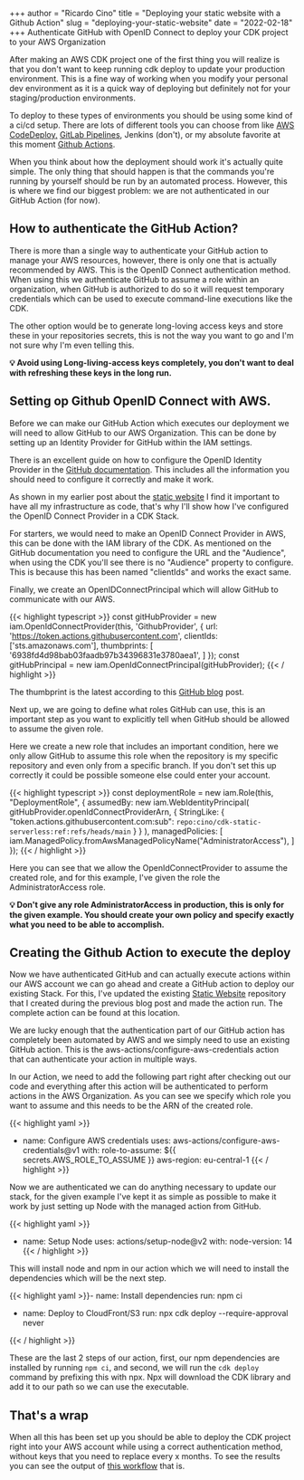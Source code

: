 +++
author = "Ricardo Cino"
title = "Deploying your static website with a Github Action"
slug = "deploying-your-static-website"
date = "2022-02-18"
+++
Authenticate GitHub with OpenID Connect to deploy your CDK project to your AWS Organization

After making an AWS CDK project one of the first thing you will realize is that you don't want to keep running cdk deploy to update your production environment. This is a fine way of working when you modify your personal dev environment as it is a quick way of deploying but definitely not for your staging/production environments.

<!--more-->

To deploy to these types of environments you should be using some kind of a ci/cd setup. There are lots of different tools you can choose from like <a href="https://aws.amazon.com/codedeploy/" target="_blank">AWS CodeDeploy,</a> <a href="https://docs.gitlab.com/ee/ci/pipelines/" target="_blank">GitLab Pipelines</a>, Jenkins (don't), or my absolute favorite at this moment <a href="https://github.com/features/actions" target="_blank">Github Actions</a>.

When you think about how the deployment should work it's actually quite simple. The only thing that should happen is that the commands you're running by yourself should be run by an automated process. However, this is where we find our biggest problem: we are not authenticated in our GitHub Action (for now).

## How to authenticate the GitHub Action?

There is more than a single way to authenticate your GitHub action to manage your AWS resources, however, there is only one that is actually recommended by AWS. This is the OpenID Connect authentication method. When using this we authenticate GitHub to assume a role within an organization, when GitHub is authorized to do so it will request temporary credentials which can be used to execute command-line executions like the CDK.

The other option would be to generate long-loving access keys and store these in your repositories secrets, this is not the way you want to go and I'm not sure why I'm even telling this.

**💡 Avoid using Long-living-access keys completely, you don't want to deal with refreshing these keys in the long run.**

## Setting op Github OpenID Connect with AWS.

Before we can make our GitHub Action which executes our deployment we will need to allow GitHub to our AWS Organization. This can be done by setting up an Identity Provider for GitHub within the IAM settings.

There is an excellent guide on how to configure the OpenID Identity Provider in the <a href="https://docs.github.com/en/actions/deployment/security-hardening-your-deployments/configuring-openid-connect-in-amazon-web-services" target="_blank">GitHub documentation</a>. This includes all the information you should need to configure it correctly and make it work.

As shown in my earlier post about the <a href="/static-website-distribution-with-aws-cloudfront/" target="_blank">static website</a> I find it important to have all my infrastructure as code, that's why I'll show how I've configured the OpenID Connect Provider in a CDK Stack.

For starters, we would need to make an OpenID Connect Provider in AWS, this can be done with the IAM library of the CDK. As mentioned on the GitHub documentation you need to configure the URL and the "Audience", when using the CDK you'll see there is no "Audience" property to configure. This is because this has been named "clientIds" and works the exact same.

Finally, we create an OpenIDConnectPrincipal which will allow GitHub to communicate with our AWS.

{{< highlight typescript >}}
const gitHubProvider = new iam.OpenIdConnectProvider(this, 'GithubProvider', {
  url: 'https://token.actions.githubusercontent.com',
  clientIds: ['sts.amazonaws.com'],
  thumbprints: [
    '6938fd4d98bab03faadb97b34396831e3780aea1',
  ]
});
const gitHubPrincipal = new iam.OpenIdConnectPrincipal(gitHubProvider);
{{< / highlight >}}

The thumbprint is the latest according to this <a href="https://github.blog/changelog/2022-01-13-github-actions-update-on-oidc-based-deployments-to-aws/">GitHub blog</a> post.

Next up, we are going to define what roles GitHub can use, this is an important step as you want to explicitly tell when GitHub should be allowed to assume the given role.

Here we create a new role that includes an important condition, here we only allow GitHub to assume this role when the repository is my specific repository and even only from a specific branch. If you don't set this up correctly it could be possible someone else could enter your account.

{{< highlight typescript >}}
const deploymentRole = new iam.Role(this, "DeploymentRole", {
  assumedBy: new iam.WebIdentityPrincipal(
    gitHubProvider.openIdConnectProviderArn,
    {
      StringLike: {
        "token.actions.githubusercontent.com:sub":
          `repo:cino/cdk-static-serverless:ref:refs/heads/main`
      }
    }
  ),
  managedPolicies: [
    iam.ManagedPolicy.fromAwsManagedPolicyName("AdministratorAccess"),
  ]
});
{{< / highlight >}}

Here you can see that we allow the OpenIdConnectProvider to assume the created role, and for this example, I've given the role the AdministratorAccess role.

**💡 Don't give any role AdministratorAccess in production, this is only for the given example. You should create your own policy and specify exactly what you need to be able to accomplish.**

## Creating the Github Action to execute the deploy

Now we have authenticated GitHub and can actually execute actions within our AWS account we can go ahead and create a GitHub action to deploy our existing Stack. For this, I've updated the existing <a href="https://github.com/cino/cdk-static-serverless">Static Website</a> repository that I created during the previous blog post and made the action run. The complete action can be found at <a hreef="https://github.com/cino/cdk-static-serverless/blob/main/.github/workflows/deploy.yml">this location</a>.

We are lucky enough that the authentication part of our GitHub action has completely been automated by AWS and we simply need to use an existing GitHub action. This is the <a herf="https://github.com/aws-actions/configure-aws-credentials">aws-actions/configure-aws-credentials</a> action that can authenticate your action in multiple ways.

In our Action, we need to add the following part right after checking out our code and everything after this action will be authenticated to perform actions in the AWS Organization. As you can see we specify which role you want to assume and this needs to be the ARN of the created role.

{{< highlight yaml >}}

- name: Configure AWS credentials
  uses: aws-actions/configure-aws-credentials@v1
  with:
    role-to-assume: ${{ secrets.AWS_ROLE_TO_ASSUME }}
    aws-region: eu-central-1
{{< / highlight >}}

Now we are authenticated we can do anything necessary to update our stack, for the given example I've kept it as simple as possible to make it work by just setting up Node with the managed action from GitHub.

{{< highlight yaml >}}

- name: Setup Node
  uses: actions/setup-node@v2
  with:
    node-version: 14
{{< / highlight >}}

This will install node and npm in our action which we will need to install the dependencies which will be the next step.

{{< highlight yaml >}}- name: Install dependencies
  run: npm ci

- name: Deploy to CloudFront/S3
  run: npx cdk deploy --require-approval never

{{< / highlight >}}

These are the last 2 steps of our action, first, our npm dependencies are installed by running `npm ci`, and second, we will run the `cdk deploy` command by prefixing this with npx. Npx will download the CDK library and add it to our path so we can use the executable.

## That's a wrap

When all this has been set up you should be able to deploy the CDK project right into your AWS account while using a correct authentication method, without keys that you need to replace every x months. To see the results you can see the output of <a href="https://github.com/cino/cdk-static-serverless/runs/5272810000?check_suite_focus=true">this workflow</a> that is.
